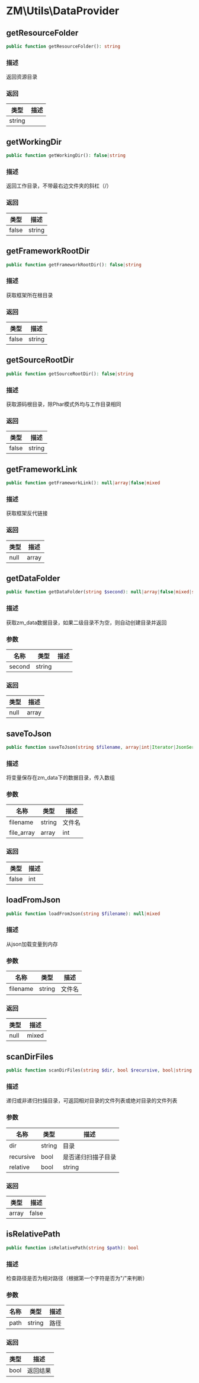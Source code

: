 # ZM\Utils\DataProvider

## getResourceFolder

```php
public function getResourceFolder(): string
```

### 描述

返回资源目录

### 返回

| 类型 | 描述 |
| ---- | ----------- |
| string |  |


## getWorkingDir

```php
public function getWorkingDir(): false|string
```

### 描述

返回工作目录，不带最右边文件夹的斜杠（/）

### 返回

| 类型 | 描述 |
| ---- | ----------- |
| false|string |  |


## getFrameworkRootDir

```php
public function getFrameworkRootDir(): false|string
```

### 描述

获取框架所在根目录

### 返回

| 类型 | 描述 |
| ---- | ----------- |
| false|string |  |


## getSourceRootDir

```php
public function getSourceRootDir(): false|string
```

### 描述

获取源码根目录，除Phar模式外均与工作目录相同

### 返回

| 类型 | 描述 |
| ---- | ----------- |
| false|string |  |


## getFrameworkLink

```php
public function getFrameworkLink(): null|array|false|mixed
```

### 描述

获取框架反代链接

### 返回

| 类型 | 描述 |
| ---- | ----------- |
| null|array|false|mixed |  |


## getDataFolder

```php
public function getDataFolder(string $second): null|array|false|mixed|string
```

### 描述

获取zm_data数据目录，如果二级目录不为空，则自动创建目录并返回

### 参数

| 名称 | 类型 | 描述 |
| -------- | ---- | ----------- |
| second | string |  |

### 返回

| 类型 | 描述 |
| ---- | ----------- |
| null|array|false|mixed|string |  |


## saveToJson

```php
public function saveToJson(string $filename, array|int|Iterator|JsonSerializable|string|Traversable $file_array): false|int
```

### 描述

将变量保存在zm_data下的数据目录，传入数组

### 参数

| 名称 | 类型 | 描述 |
| -------- | ---- | ----------- |
| filename | string | 文件名 |
| file_array | array|int|Iterator|JsonSerializable|string|Traversable | 文件内容数组 |

### 返回

| 类型 | 描述 |
| ---- | ----------- |
| false|int | 返回文件大小或false |


## loadFromJson

```php
public function loadFromJson(string $filename): null|mixed
```

### 描述

从json加载变量到内存

### 参数

| 名称 | 类型 | 描述 |
| -------- | ---- | ----------- |
| filename | string | 文件名 |

### 返回

| 类型 | 描述 |
| ---- | ----------- |
| null|mixed | 返回文件内容数据或null |


## scanDirFiles

```php
public function scanDirFiles(string $dir, bool $recursive, bool|string $relative): array|false
```

### 描述

递归或非递归扫描目录，可返回相对目录的文件列表或绝对目录的文件列表

### 参数

| 名称 | 类型 | 描述 |
| -------- | ---- | ----------- |
| dir | string | 目录 |
| recursive | bool | 是否递归扫描子目录 |
| relative | bool|string | 是否返回相对目录，如果为true则返回相对目录，如果为false则返回绝对目录 |

### 返回

| 类型 | 描述 |
| ---- | ----------- |
| array|false |  |


## isRelativePath

```php
public function isRelativePath(string $path): bool
```

### 描述

检查路径是否为相对路径（根据第一个字符是否为"/"来判断）

### 参数

| 名称 | 类型 | 描述 |
| -------- | ---- | ----------- |
| path | string | 路径 |

### 返回

| 类型 | 描述 |
| ---- | ----------- |
| bool | 返回结果 |
